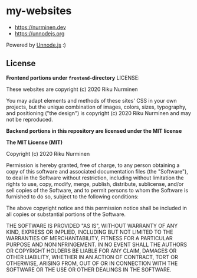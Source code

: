 # my-websites

- https://nurminen.dev
- https://unnodejs.org

Powered by [Unnode.js](https://unnodejs.org) :)

## License

**Frontend portions under `frontend`-directory** LICENSE:

These websites are copyright (c) 2020 Riku Nurminen

You may adapt elements and methods of these sites' CSS in your own projects,
but the unique combination of images, colors, sizes, typography, and positioning
("the design") is copyright (c) 2020 Riku Nurminen and may not be reproduced.

**Backend portions in this repository are licensed under the MIT license**

**The MIT License (MIT)**

Copyright (c) 2020 Riku Nurminen 

Permission is hereby granted, free of charge, to any person obtaining a copy of this software and associated documentation files (the "Software"), to deal in the Software without restriction, including without limitation the rights to use, copy, modify, merge, publish, distribute, sublicense, and/or sell copies of the Software, and to permit persons to whom the Software is furnished to do so, subject to the following conditions:

The above copyright notice and this permission notice shall be included in all copies or substantial portions of the Software.

THE SOFTWARE IS PROVIDED "AS IS", WITHOUT WARRANTY OF ANY KIND, EXPRESS OR IMPLIED, INCLUDING BUT NOT LIMITED TO THE WARRANTIES OF MERCHANTABILITY, FITNESS FOR A PARTICULAR PURPOSE AND NONINFRINGEMENT. IN NO EVENT SHALL THE AUTHORS OR COPYRIGHT HOLDERS BE LIABLE FOR ANY CLAIM, DAMAGES OR OTHER LIABILITY, WHETHER IN AN ACTION OF CONTRACT, TORT OR OTHERWISE, ARISING FROM, OUT OF OR IN CONNECTION WITH THE SOFTWARE OR THE USE OR OTHER DEALINGS IN THE SOFTWARE.
